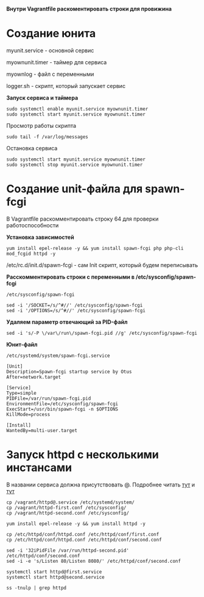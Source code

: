 **Внутри Vagrantfile раскоментировать строки для провижина**

# Создание юнита

myunit.service - основной сервис

myownunit.timer - таймер для сервиса

myownlog - файл с переменными

logger.sh - скрипт, который запускает сервис


**Запуск сервиса и таймера**

```console
sudo systemctl enable myunit.service myownunit.timer
sudo systemctl start myunit.service myownunit.timer
```

Просмотр работы скрипта

```console
sudo tail -f /var/log/messages
```

Остановка сервиса

```console
sudo systemctl start myunit.service myownunit.timer
sudo systemctl stop myunit.service myownunit.timer
```

# Создание unit-файла для spawn-fcgi

В Vagrantfile раскомментировать строку 64 для проверки работоспособности

**Установка зависимостей**

```console
yum install epel-release -y && yum install spawn-fcgi php php-cli mod_fcgid httpd -y
```

/etc/rc.d/init.d/spawn-fcgi - cам Init скрипт, который будем переписывать

**Расскомментировать строки с переменными в /etc/sysconfig/spawn-fcgi**

```console
/etc/sysconfig/spawn-fcgi 

sed -i '/SOCKET=/s/^#//' /etc/sysconfig/spawn-fcgi
sed -i '/OPTIONS=/s/^#//' /etc/sysconfig/spawn-fcgi
```

**Удаляем параметр отвечающий за PID-файл**

```console
sed -i 's/-P \/var\/run\/spawn-fcgi.pid //g' /etc/sysconfig/spawn-fcgi
```

**Юнит-файл**

```console
/etc/systemd/system/spawn-fcgi.service

[Unit]
Description=Spawn-fcgi startup service by Otus
After=network.target

[Service]
Type=simple
PIDFile=/var/run/spawn-fcgi.pid
EnvironmentFile=/etc/sysconfig/spawn-fcgi
ExecStart=/usr/bin/spawn-fcgi -n $OPTIONS
KillMode=process

[Install]
WantedBy=multi-user.target
```

# Запуск httpd с несколькими инстансами

В названии сервиса должна присутствовать @. Подробнее читать [тут](https://www.freedesktop.org/software/systemd/man/systemd.unit.html) и [тут](https://www.freedesktop.org/software/systemd/man/systemd.service.html)

```console
cp /vagrant/httpd@.service /etc/systemd/system/
cp /vagrant/httpd-first.conf /etc/sysconfig/
cp /vagrant/httpd-second.conf /etc/sysconfig/

yum install epel-release -y && yum install httpd -y

cp /etc/httpd/conf/httpd.conf /etc/httpd/conf/first.conf
cp /etc/httpd/conf/httpd.conf /etc/httpd/conf/second.conf

sed -i '32iPidFile /var/run/httpd-second.pid' /etc/httpd/conf/second.conf
sed -i -e 's/Listen 80/Listen 8080/' /etc/httpd/conf/second.conf

systemctl start httpd@first.service
systemctl start httpd@second.service

ss -tnulp | grep httpd
```
